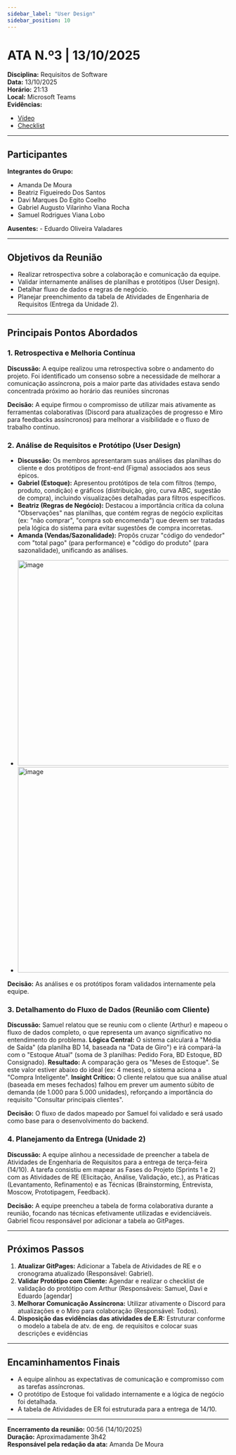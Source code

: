 ```yaml
---
sidebar_label: "User Design"
sidebar_position: 10
---
```


# ATA N.º3 | 13/10/2025

**Disciplina:** Requisitos de Software  
**Data:** 13/10/2025  
**Horário:** 21:13  
**Local:** Microsoft Teams  
**Evidências:**  
- [Vídeo](https://unbbr.sharepoint.com/:v:/s/BASED/EX4SQperic5IirQ68wNToa0BOkFUqIRXDp2T-A8GKhIFGQ?e=nejpI6&nav=eyJyZWZlcnJhbEluZm8iOnsicmVmZXJyYWxBcHAiOiJTdHJlYW1XZWJBcHAiLCJyZWZlcnJhbFZpZXciOiJTaGFyZURpYWxvZy1MaW5rIiwicmVmZXJyYWxBcHBQbGF0Zm9ybSI6IldlYiIsInJlZmVycmFsTW9kZSI6InZpZXcifX0%3D)
- [Checklist](https://unbbr.sharepoint.com/:b:/s/BASED/EZyLCRLi71FLigzVsgHhAGkBexsh2h5LZCllD5UJd73q1g?e=ZFYok6)

---

## Participantes

**Integrantes do Grupo:**
- Amanda De Moura
- Beatriz Figueiredo Dos Santos
- Davi Marques Do Egito Coelho
- Gabriel Augusto Vilarinho Viana Rocha
- Samuel Rodrigues Viana Lobo

**Ausentes:** - Eduardo Oliveira Valadares

---

## Objetivos da Reunião
- Realizar retrospectiva sobre a colaboração e comunicação da equipe.
- Validar internamente análises de planilhas e protótipos (User Design).
- Detalhar fluxo de dados e regras de negócio.
- Planejar preenchimento da tabela de Atividades de Engenharia de Requisitos (Entrega da Unidade 2).

---

## Principais Pontos Abordados

### 1. Retrospectiva e Melhoria Contínua
**Discussão:** A equipe realizou uma retrospectiva sobre o andamento do projeto. Foi identificado um consenso sobre a necessidade de melhorar a comunicação assíncrona, pois a maior parte das atividades estava sendo concentrada próximo ao horário das reuniões síncronas 

**Decisão:** A equipe firmou o compromisso de utilizar mais ativamente as ferramentas colaborativas (Discord para atualizações de progresso e Miro para feedbacks assíncronos) para melhorar a visibilidade e o fluxo de trabalho contínuo.

### 2. Análise de Requisitos e Protótipo (User Design)
- **Discussão:** Os membros apresentaram suas análises das planilhas do cliente e dos protótipos de front-end (Figma) associados aos seus épicos.
- **Gabriel (Estoque):** Apresentou protótipos de tela com filtros (tempo, produto, condição) e gráficos (distribuição, giro, curva ABC, sugestão de compra), incluindo visualizações detalhadas para filtros específicos.
- **Beatriz (Regras de Negócio):** Destacou a importância crítica da coluna "Observações" nas planilhas, que contém regras de negócio explícitas (ex: "não comprar", "compra sob encomenda") que devem ser tratadas pela lógica do sistema para evitar sugestões de compra incorretas.
- **Amanda (Vendas/Sazonalidade):** Propôs cruzar "código do vendedor" com "total pago" (para performance) e "código do produto" (para sazonalidade), unificando as análises.

* <img width="763" height="467" alt="image" src="https://github.com/user-attachments/assets/0ba6f91a-ce96-4227-b804-01d5d355cf99" />
* <img width="763" height="467" alt="image" src="https://github.com/user-attachments/assets/f0a44c0a-ebd3-4078-afeb-040f5c77698c" />


**Decisão:** As análises e os protótipos foram validados internamente pela equipe.

### 3. Detalhamento do Fluxo de Dados (Reunião com Cliente)
**Discussão:** Samuel relatou que se reuniu com o cliente (Arthur) e mapeou o fluxo de dados completo, o que representa um avanço significativo no entendimento do problema.
**Lógica Central:** O sistema calculará a "Média de Saída" (da planilha BD 14, baseada na "Data de Giro") e irá compará-la com o "Estoque Atual" (soma de 3 planilhas: Pedido Fora, BD Estoque, BD Consignado).
**Resultado:** A comparação gera os "Meses de Estoque". Se este valor estiver abaixo do ideal (ex: 4 meses), o sistema aciona a "Compra Inteligente".
**Insight Crítico:** O cliente relatou que sua análise atual (baseada em meses fechados) falhou em prever um aumento súbito de demanda (de 1.000 para 5.000 unidades), reforçando a importância do requisito "Consultar principais clientes".

**Decisão:** O fluxo de dados mapeado por Samuel foi validado e será usado como base para o desenvolvimento do backend.

### 4. Planejamento da Entrega (Unidade 2)
**Discussão:** A equipe alinhou a necessidade de preencher a tabela de Atividades de Engenharia de Requisitos para a entrega de terça-feira (14/10). A tarefa consistiu em mapear as Fases do Projeto (Sprints 1 e 2) com as Atividades de RE (Elicitação, Análise, Validação, etc.), as Práticas (Levantamento, Refinamento) e as Técnicas (Brainstorming, Entrevista, Moscow, Prototipagem, Feedback).

**Decisão:** A equipe preencheu a tabela de forma colaborativa durante a reunião, focando nas técnicas efetivamente utilizadas e evidenciáveis. Gabriel ficou responsável por adicionar a tabela ao GitPages.

---

## Próximos Passos
1.  **Atualizar GitPages:** Adicionar a Tabela de Atividades de RE e o cronograma atualizado (Responsável: Gabriel).
2.  **Validar Protótipo com Cliente:** Agendar e realizar o checklist de validação do protótipo com Arthur (Responsáveis: Samuel, Davi e Eduardo [agendar]
3.  **Melhorar Comunicação Assíncrona:** Utilizar ativamente o Discord para atualizações e o Miro para colaboração (Responsável: Todos).
4.  **Disposição das evidências das atividades de E.R:** Estruturar conforme o modelo a tabela de atv. de eng. de requisitos e colocar suas descrições e evidências

---

## Encaminhamentos Finais
- A equipe alinhou as expectativas de comunicação e compromisso com as tarefas assíncronas.
- O protótipo de Estoque foi validado internamente e a lógica de negócio foi detalhada.
- A tabela de Atividades de ER foi estruturada para a entrega de 14/10.

---

**Encerramento da reunião:** 00:56 (14/10/2025)  
**Duração:** Aproximadamente 3h42  
**Responsável pela redação da ata:** Amanda De Moura
